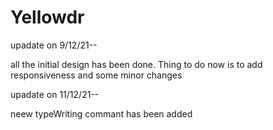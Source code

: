 # Yellowdr

upadate on 9/12/21--

all the initial design has been done.
Thing to do  now is to add responsiveness and some minor changes

upadate on 11/12/21--

neew typeWriting commant has been added
